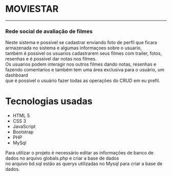<h1>MOVIESTAR</h1>
<hr></hr>
<h3>Rede social de avaliação de filmes</h3>
<p>Neste sistema e possivel se cadastrar enviando foto de perfil que ficara armazenada no sistema e algumas informaçoes sobre o usuario,<br>
também é possivel os usuarios cadastrarem seus filmes com trailer, fotos, resenhas e é possivel dar notas nos filmes.<br>
Os usuarios podem interagir nos outros filmes dando notas, resenhas e fazendo comentarios e também tem uma área exclusiva para o usuário, um dashboard<br>
que é possivel o usuário fazer todas as operações do CRUD em eu prefil.
</p>

<h1>Tecnologias usadas</h1>
<ul>
<li>HTML 5</li>
<li>CSS 3</li>
<li>JavaScript</li>
<li>Bootstrap</li>
<li>PHP</li>
<li>MySql</li>
</ul>

<p>Para utilizar o projeto é necessário editar as informações de banco de dados no arquivo globals.php e criar a base de dados<br>
no arquivo bd.sql estão as querys utilizadas no Mysql para criar a base de dados.
</p>

